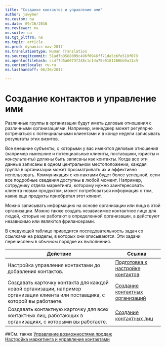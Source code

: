 ```yaml
---
title: "Создание контактов и управление ими"
author: jswymer
ms.custom: na
ms.date: 09/16/2016
ms.reviewer: na
ms.suite: na
ms.tgt_pltfrm: na
ms.topic: article
ms.prod: dynamics-nav-2017
ms.translationtype: Human Translation
ms.sourcegitcommit: 51adfb3588099c496f0946ff71da5c6fe518f070
ms.openlocfilehash: cc4f7d5a6073f248c1c1da75e5181260bb9a11a9
ms.contentlocale: ru-ru
ms.lasthandoff: 06/26/2017

---
```

# <a name="create-and-manage-contacts"></a>Создание контактов и управление ими
Различные группы в организации будут иметь деловые отношения с различными организациями. Например, менеджер может регулярно встречаться с потенциальными клиентами и в конце недели записывать результаты этих визитов.

Все внешние субъекты, с которыми у вас имеются деловые отношения (например нынешние и потенциальные клиенты, поставщики, юристы и консультанты) должны быть записаны как контакты. Когда все эти данные записаны в одном центральном местоположении, каждая группа в организации может просматривать их и эффективно использовать. Коммуникация с контактами будет более успешной, если все подробные сведения доступны в любой момент. Например, сотруднику отдела маркетинга, которому нужно заинтересовать клиента новым продуктом, может потребоваться информация о том, какие еще продукты приобретал этот клиент.

Можно записывать информацию на основе организации или лица в этой организации. Можно также создать независимое контактное лицо для людей, которые не работают в определенной организации, а действуют независимо или являются фрилансерами.

В следующей таблице приводится последовательность задач со ссылками на разделы, в которых они описываются. Эти задачи перечислены в обычном порядке их выполнения.

|Действие |Ссылка |
|---|----|
|Настройка управления контактами до добавления контактов.|[Подготовка к настройке контактов](marketing-setup-contacts.md)|
|Создавать карточку контакта для каждой новой организации, например организации клиента или поставщика, с которой вы работаете.|[Создание контактных организаций](marketing-create-contact-companies.md)|
|Создавать контактную карточку для всех контактных лиц, работающих в организациях, с которыми вы работаете.|[Создание контактных лиц](marketing-create-contact-persons.md)|

##<a name="see-also"></a>См. также
[Управление возможностями продаж](marketing-manage-sales-opportunities.md)  
[Настройка маркетинга и управление контактами](marketing-setup-marketing.md)  


